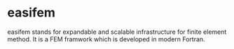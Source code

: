 # easifem

easifem stands for expandable and scalable infrastructure for finite element method. It is a FEM framwork which is developed in modern Fortran.

